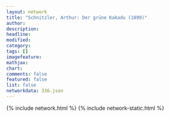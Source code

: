 ```yaml
---
layout: network
title: "Schnitzler, Arthur: Der grüne Kakadu (1899)"
author:
description:
headline:
modified:
category:
tags: []
imagefeature: 
mathjax: 
chart: 
comments: false
featured: false
list: false
networkdata: 336.json
---
```

{% include network.html %}
{% include network-static.html %}
